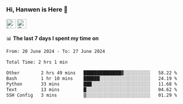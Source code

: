 ### Hi, Hanwen is Here 👋
<p>
	<a href="https://www.linkedin.com/in/liu-hanwen/"><img src="https://img.shields.io/badge/@hanwen-0A66C2?style=flat&logo=LinkedIn&logoColor=white" alt="Linkedin"  height="25px"/></a> 
	<a href="https://scholar.google.com/citations?user=HDF0su0AAAAJ"><img src="https://img.shields.io/badge/scholar-4385FE.svg?&style=plastic&logo=google-scholar&logoColor=white" alt="Google Scholar" height="25px"> </a>
</p>

📊 **The last 7 days I spent my time on** 
<!--START_SECTION:waka-->

```txt
From: 20 June 2024 - To: 27 June 2024

Total Time: 2 hrs 1 min

Other        2 hrs 49 mins   ██████████████▓░░░░░░░░░░   58.22 %
Bash         1 hr 10 mins    ██████░░░░░░░░░░░░░░░░░░░   24.19 %
Python       33 mins         ███░░░░░░░░░░░░░░░░░░░░░░   11.68 %
Text         13 mins         █░░░░░░░░░░░░░░░░░░░░░░░░   04.62 %
SSH Config   3 mins          ▒░░░░░░░░░░░░░░░░░░░░░░░░   01.29 %
```

<!--END_SECTION:waka-->


<!--
**david990917/david990917** is a ✨ _special_ ✨ repository because its `README.md` (this file) appears on your GitHub profile.

Here are some ideas to get you started:

- 🔭 I’m currently working on ...
- 🌱 I’m currently learning ...
- 👯 I’m looking to collaborate on ...
- 🤔 I’m looking for help with ...
- 💬 Ask me about ...
- 📫 How to reach me: ...
- 😄 Pronouns: ...
- ⚡ Fun fact: ...
-->
